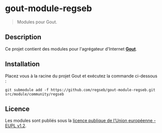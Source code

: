 # gout-module-regseb

> Modules pour Gout.

## Description

Ce projet contient des modules pour l'agrégateur d'Internet
**[Gout](https://github.com/regseb/gout)**.

## Installation

Placez vous à la racine du projet Gout et exécutez la commande ci-dessous :

```shell
git submodule add -f https://github.com/regseb/gout-module-regseb.git src/module/community/regseb
```

## Licence

Les modules sont publiés sous la [licence publique de l’Union européenne - EUPL
v1.2](https://joinup.ec.europa.eu/page/eupl-text-11-12).
